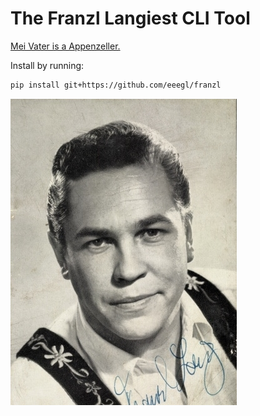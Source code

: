 # The Franzl Langiest CLI Tool

[Mei Vater is a Appenzeller.](https://www.youtube.com/watch?v=hx3FwSNF5wA)

Install by running:

```bash
pip install git+https://github.com/eeegl/franzl
```

![alt text](imgs/franzl.png)